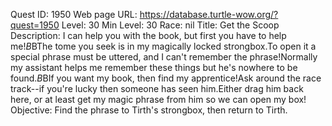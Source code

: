 Quest ID: 1950
Web page URL: https://database.turtle-wow.org/?quest=1950
Level: 30
Min Level: 30
Race: nil
Title: Get the Scoop
Description: I can help you with the book, but first you have to help me!$B$BThe tome you seek is in my magically locked strongbox.To open it a special phrase must be uttered, and I can't remember the phrase!Normally my assistant helps me remember these things but he's nowhere to be found.$B$BIf you want my book, then find my apprentice!Ask around the race track--if you're lucky then someone has seen him.Either drag him back here, or at least get my magic phrase from him so we can open my box!
Objective: Find the phrase to Tirth's strongbox, then return to Tirth.

